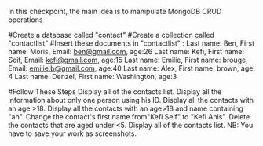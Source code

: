In this checkpoint, the main idea is to manipulate MongoDB CRUD operations

#Create a database called "contact"
#Create a collection called "contactlist"
#Insert these documents  in "contactlist" :
Last name: Ben, First name: Moris, Email: ben@gmail.com, age:26
Last name: Kefi, First name: Seif, Email: kefi@gmail.com, age:15
Last name: Emilie, First name: brouge, Email: emilie.b@gmail.com, age:40
Last name: Alex, First name: brown, age: 4
Last name: Denzel, First name: Washington, age:3

#Follow These Steps
Display all of the contacts list.
Display all the information about only one person using his ID.
Display all the contacts with an age >18.
Display all the contacts with an age>18 and name containing "ah".
Change the contact's first name from"Kefi Seif" to "Kefi Anis".
Delete the contacts that are aged under <5.
Display all of the contacts list.
NB: You have to save your work as screenshots.